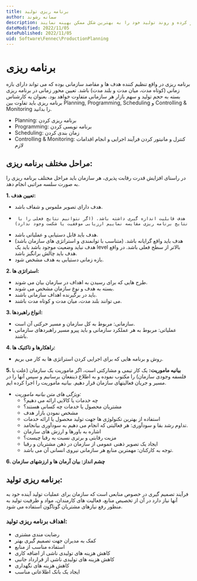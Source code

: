 ```yaml
---
title: برنامه ریزی تولید  
author: سمانه رشوند  
description: برنامه ریزی تولید، دنباله‌ای از مراحل است که تولیدکنندگان را قادر می‌سازد تا هوشمندانه کار کرده و روند تولید خود را به بهترین شکل ممکن بهینه نمایند.
dateModified: 2022/11/05 
datePublished: 2022/11/05
uid: Software\Fennec\ProductionPlanning
---
```

# برنامه ریزی

برنامه ریزی در واقع تنظیم کننده هدف ها و مقاصد سازمانی بوده که می تواند دارای بازه زمانی (کوتاه مدت، میان مدت و بلند مدت) باشد. تعیین محور زمانی در برنامه ریزی بسته به حجم تولید و سهم بازار هر سازمانی متفاوت خواهد بود.
بعنوان یه کارشناس برنامه ریزی باید تفاوت بین Planning, Programming, Scheduling و Controlling & Monitoring را بدانید.

* Planning: برنامه ریزی کردن
* Programming: برنامه نویسی کردن
* Scheduling: زمان بندی کردن
* Controlling & Monitoring: کنترل و مانیتور کردن فرآیند اجرایی و انجام اقدامات لازم


## مراحل مختلف برنامه ریزی:

در راستای افزایش قدرت رقابت پذیری، هر سازمان باید مراحل مختلف برنامه ریزی را به صورت سلسه مراتبی انجام دهد.

**1. تعیین هدف:**
 *   هدف دارای تصویر ملموس و شفاف باشد.
 *  	هدف قابلیت اندازه گیری داشته باشد. (اگر نتوانیم نتایج فعلی را با نتایج برنامه ریزی مقایسه نماییم ارزیابی موفقیت یا شکست وجود ندارد)
 *	هدف باید قابل دستیابی و عملیاتی باشد.
 *	هدف باید واقع گرایانه باشد. (متناسب با توانمندی و استراتژی های سازمان باشد) هدف نباید وضعیت موجود باشد باید یک level بالاتر از سطح فعلی باشد. در واقع هدف باید چالش برانگیز باشد.
 *	بازه زمانی دستیابی به هدف مشخص شود.

**2. استراتژی ها:**
 *	طرح هایی که برای رسیدن به اهداف در سازمان بیان می شوند. 
 *	بسته به هدف و نوع سازمان مشخص می شوند.
 *	باید در برگیرنده اهداف سازمانی باشند.
 *	می توانند بلند مدت، میان مدت و کوتاه مدت باشند.
    
**3. انواع راهبردها:**
 * سازمانی: مربوط به کل سازمان و مسیر حرکتی آن است.
 * عملیاتی: مربوط به هر عملکرد سازمانی و باید پیرو مسیر راهبردهای سازمانی باشند.

**4. راهکارها و تاکتیک ها:**
 * روش و برنامه هایی که برای اجرایی کردن استراتژی ها به کار می بریم.

**5. بیانیه ماموریت:**
یک کار تیمی و مشارکتی است، اگر ماموریت یک سازمان (علت یا فلسفه وجودی سازمان) را مکتوب نموده و به اطلاع ذینفعان برسانیم و سپس آنها را در مسیر و جریان فعالیتهای سازمان قرار دهیم. بیانیه ماموریت را اجرا کرده ایم.

 * _ویژگی های متن بیانیه ماموریت:_
    *	چه خدمات یا کالایی ارائه می دهیم؟
    *	مشتریان محصول یا خدمات چه کسانی هستند؟
    *	مشخص نمودن بازار هدف
    *	استفاده از بهترین تکنولوژی ها جهت تولید محصول یا ارائه خدمات
    *	تداوم رشد بقا و سودآوری: هر فعالیتی که انجام می دهیم به سودآوری بیانجامد.
    *	اشاره به باورها و ارزش های سازمان
    *	مزیت رقابتی و برتری نسبت به رقبا چیست؟
    *	ایجاد یک تصویر ذهنی عمومی از سازمان در ذهن مشتریان و رقبا
    *	توجه به کارکنان: مهمترین منابع هر سازمانی نیروی انسانی آن می باشد.

**6. چشم انداز: بیان آرمان ها و ارزشهای سازمان**


## برنامه ریزی تولید:
فرآیند تصمیم گیری در خصوص منابعی است که سازمان برای عملیات تولید آینده خود به آنها نیاز دارد در آن از تخصیص منابع، فعالیت های کارمندان، مواد و ظرفیت تولید به منظور رفع نیازهای مشتریان گوناگون استفاده می شود.

### اهداف برنامه ریزی تولید:
*	رضایت مندی مشتری
*	کمک به مدیران جهت تصمیم گیری بهتر
*	استفاده مناسب از منابع
*	کاهش هزینه های تولیدی ناشی از اضافه کاری
*	کاهش هزینه های تولیدی ناشی از قرارداد جانبی
*	کاهش هزینه های نگهداری
*	ایجاد یک بانک اطلاعاتی مناسب